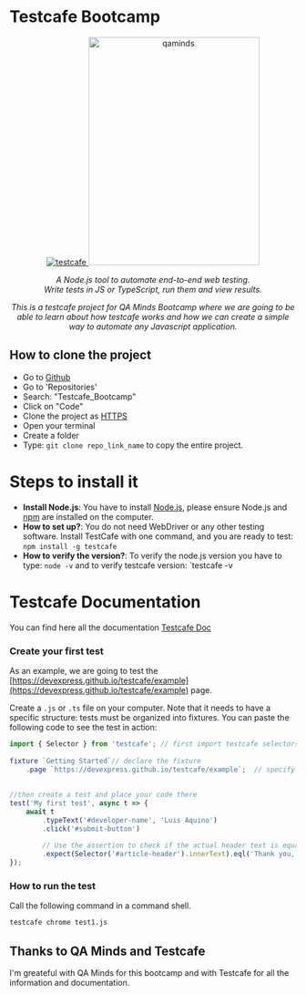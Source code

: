 # Testcafe Bootcamp

<p align="center">
    <a href="https://devexpress.github.io/testcafe">
        <img src="https://raw.githubusercontent.com/DevExpress/testcafe/master/media/testcafe-logo.svg?sanitize=true" alt="testcafe" />
        <img src="https://qaminds.com/wp-content/uploads/2017/10/QAMIND.png" alt="qaminds" width="300" height="400"/>
    </a>
</p>

<p align="center">
<i>A Node.js tool to automate end-to-end web testing.<br/>Write tests in JS or TypeScript, run them and view results.</i>
</p>

<p align="center">
<i>This is a testcafe project for QA Minds Bootcamp where we are going to be able to learn about how testcafe works and how we can create a simple way to automate any Javascript application.</i>
</p>


## How to clone the project

  - Go to [Github](https://github.com/LuisYairAquino)
  - Go to 'Repositories'
  - Search: "Testcafe_Bootcamp"
  - Click on "Code"
  - Clone the project as [HTTPS](https://github.com/LuisYairAquino/TestCafe_Bootcamp.git)
  - Open your terminal
  - Create a folder
  - Type: `git clone repo_link_name` to copy the entire project.

# Steps to install it

* **Install Node.js**: You have to install [Node.js](https://nodejs.org/es/download/), please ensure Node.js and [npm](https://www.npmjs.com/) are installed on the computer.
* **How to set up?**: You do not need WebDriver or any other testing software. Install TestCafe with one command, and you are ready to test: `npm install -g testcafe`
* **How to verify the version?**: To verify the node.js version you have to type: `node -v` and to verify testcafe version: `testcafe -v


# Testcafe Documentation

You can find here all the documentation [Testcafe Doc](https://devexpress.github.io/testcafe/) 

### Create your first test

As an example, we are going to test the [https://devexpress.github.io/testcafe/example](https://devexpress.github.io/testcafe/example) page.

Create a `.js` or `.ts` file on your computer.
Note that it needs to have a specific structure: tests must be organized into fixtures.
You can paste the following code to see the test in action:

```js
import { Selector } from 'testcafe'; // first import testcafe selectors
 
fixture `Getting Started`// declare the fixture
    .page `https://devexpress.github.io/testcafe/example`;  // specify the start page
 
 
//then create a test and place your code there
test('My first test', async t => {
    await t
        .typeText('#developer-name', 'Luis Aquino')
        .click('#submit-button')
 
        // Use the assertion to check if the actual header text is equal to the expected one
        .expect(Selector('#article-header').innerText).eql('Thank you, Luis Aquino!)
});
```

### How to run the test

Call the following command in a command shell.

```sh
testcafe chrome test1.js
```

## Thanks to QA Minds and Testcafe

I'm greateful with QA Minds for this bootcamp and with Testcafe for all the information and documentation.
